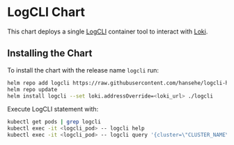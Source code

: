 # LogCLI Chart

This chart deploys a single [LogCLI](https://grafana.com/docs/loki/latest/getting-started/logcli/) container tool to interact with [Loki](https://grafana.com/oss/loki/).

## Installing the Chart

To install the chart with the release name `logcli` run:

```bash
helm repo add logcli https://raw.githubusercontent.com/hansehe/logcli-helm/master/helm/charts
helm repo update
helm install logcli --set loki.addressOverride=<loki_url> ./logcli
```

Execute LogCLI statement with:
```bash
kubectl get pods | grep logcli
kubectl exec -it <logcli_pod> -- logcli help
kubectl exec -it <logcli_pod> -- logcli query '{cluster=\"CLUSTER_NAME\"} |= \"error\"'
```


